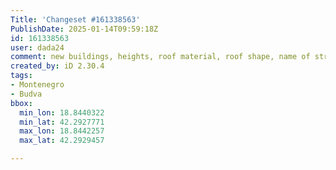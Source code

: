 ```yaml
---
Title: 'Changeset #161338563'
PublishDate: 2025-01-14T09:59:18Z
id: 161338563
user: dada24
comment: new buildings, heights, roof material, roof shape, name of street
created_by: iD 2.30.4
tags:
- Montenegro
- Budva
bbox:
  min_lon: 18.8440322
  min_lat: 42.2927771
  max_lon: 18.8442257
  max_lat: 42.2929457

---
```

